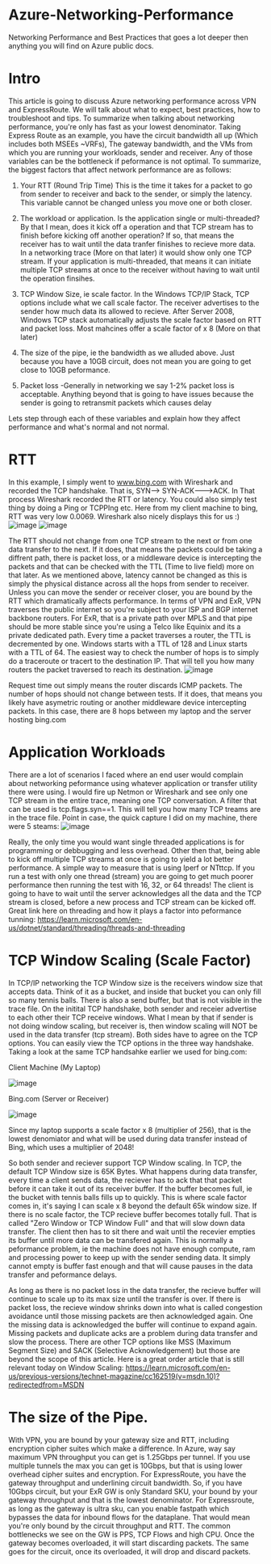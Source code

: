 # Azure-Networking-Performance
Networking Performance and Best Practices that goes a lot deeper then anything you will find on Azure public docs.
# Intro
This article is going to discuss Azure networking performance across VPN and ExpressRoute. We will talk about what to expect, best practices, how to troubleshoot and tips. To summarize when talking about networking performance, you're only has fast as your lowest denominator. Taking Express Route as an example, you have the circuit bandwidth all up (Which includes both MSEEs ~VRFs), The gateway bandwidth, and the VMs from which you are running your workloads, sender and receiver. Any of those variables can be the bottleneck if peformance is not optimal. To summarize, the biggest factors that affect network performance are as follows:

1. Your RTT (Round Trip Time) This is the time it takes for a packet to go from sender to receiver and back to the sender, or simply the latency. This variable cannot be changed unless you move one or both closer.

2. The workload or application. Is the application single or multi-threaded? By that I mean, does it kick off a operation and that TCP stream has to finish before kicking off another operation? If so, that means the receiver has to wait until the data tranfer finishes to recieve more data. In a networking trace (More on that later) it would show only one TCP stream. If your application is multi-threaded, that means it can initiate multiple TCP streams at once to the receiver without having to wait until the operation finsihes.

3. TCP Window Size, ie scale factor. In the Windows TCP/IP Stack, TCP options include what we call scale factor. The receiver advertises to the sender how much data its allowed to recieve. After Server 2008, Windows TCP stack automatically adjusts the scale factor based on RTT and packet loss. Most mahcines offer a scale factor of x 8 (More on that later)

4. The size of the pipe, ie the bandwidth as we alluded above. Just because you have a 10GB circuit, does not mean you are going to get close to 10GB peformance. 

5. Packet loss -Generally in networking we say 1-2% packet loss is acceptable. Anything beyond that is going to have issues because the sender is going to retransmit packets which causes delay

Lets step through each of these variables and explain how they affect performance and what's normal and not normal.

# RTT
In this example, I simply went to www.bing.com with Wireshark and recorded the TCP handshake. That is, SYN--> SYN-ACK--->ACK. In That process Wireshark recorded the RTT or latency. You could also simply test thing by doing a Ping or TCPPIng etc. Here from my client machine to bing, RTT was very low 0.0069. Wireshark also nicely displays this for us :)
![image](https://user-images.githubusercontent.com/55964102/219761757-58225b62-01fa-4fd9-9920-179744c0e2cd.png)
![image](https://user-images.githubusercontent.com/55964102/219762323-651fd92c-b1b4-401f-a654-000fd775a118.png)

The RTT should not change from one TCP stream to the next or from one data transfer to the next. If it does, that means the packets could be taking a diffrent path, there is packet loss, or a middleware device is intercepting the packets and that can be checked with the TTL (Time to live field) more on that later. As we mentioned above, latency cannot be changed as this is simply the physical distance across all the hops from sender to receiver. Unless you can move the sender or receiver closer, you are bound by the RTT which dramatically affects performance. In terms of VPN and ExR, VPN traverses the public internet so you're subject to your ISP and BGP internet backbone routers. For ExR, that is a private path over MPLS and that pipe should be more stable since you're using a Telco like Equinix and its a private dedicated path. Every time a packet traverses a router, the TTL is decremented by one. Windows starts with a TTL of 128 and Linux starts with a TTL of 64. The easiest way to check the number of hops is to simply do a traceroute or tracert to the destination IP. That will tell you how many routers the packet traversed to reach its destination.
![image](https://user-images.githubusercontent.com/55964102/219769185-e99ddab3-6144-4307-bee0-90625c724e44.png)

Request time out simply means the router discards ICMP packets. The number of hops should not change between tests. If it does, that means you likely have asymetric routing or another middleware device intercepting packets. In this case, there are 8 hops between my laptop and the server hosting bing.com


# Application Workloads
There are a lot of scenarios I faced where an end user would complain about networking peformance using whatever application or transfer utility there were using. I would fire up Netmon or Wireshark and see only one TCP stream in the entire trace, meaning one TCP conversation. A filter that can be used is tcp.flags.syn==1. This will tell you how many TCP treams are in the trace file. Point in case, the quick capture I did on my machine, there were 5 steams:
![image](https://user-images.githubusercontent.com/55964102/219765752-fc70a20e-ffd6-47ea-86d5-079da99dd426.png)

Really, the only time you would want single threaded applications is for programming or debbugging and less overhead. Other then that, being able to kick off multiple TCP streams at once is going to yield a lot better performance. A simple way to measure that is using Iperf or NTttcp. If you run a test with only one thread (stream) you are going to get much poorer performance then running the test with 16, 32, or 64 threads! The client is going to have to wait until the server acknowledges all the data and the TCP stream is closed, before a new process and TCP stream can be kicked off. Great link here on threading and how it plays a factor into peformance tunning: https://learn.microsoft.com/en-us/dotnet/standard/threading/threads-and-threading

# TCP Window Scaling (Scale Factor)

In TCP/IP networking the TCP Window size is the receivers window size that accepts data. Think of it as a bucket, and inside that bucket you can only fill so many tennis balls. There is also a send buffer, but that is not visible in the trace file. On the initital TCP handshake, both sender and receier advertise to each other their TCP receive windows. What I mean by that if sender is not doing window scaling, but receiver is, then window scaling will NOT be used in the data transfer (tcp stream). Both sides have to agree on the TCP options. You can easily view the TCP options in the three way handshake. Taking a look at the same TCP handsahke earlier we used for bing.com:

Client Machine (My Laptop)

![image](https://user-images.githubusercontent.com/55964102/219774321-0fb580dc-9052-412b-9869-1628d1bb02e1.png)

Bing.com (Server or Receiver)

![image](https://user-images.githubusercontent.com/55964102/219776495-4141b1cd-224d-4c1f-a601-316674b7c62e.png)

Since my laptop supports a scale factor x 8 (multiplier of 256), that is the lowest denomiator and what will be used during data transfer instead of Bing, which uses a multiplier of 2048! 

So both sender and reciever support TCP Window scaling. In TCP, the default TCP Window size is 65K Bytes. What happens during data transfer, every time a client sends data, the reciever has to ack that that packet before it can take it out of its receiver buffer. If the buffer becomes full, ie the bucket with tennis balls fills up to quickly. This is where scale factor comes in, it's saying I can scale x 8 beyond the default 65k window size. If there is no scale factor, the TCP recieve buffer becomes totally full. That is called "Zero Window or TCP Window Full" and that will slow down data transfer. The client then has to sit there and wait until the recevier empties its buffer until more data can be transfered again. This is normally a peformance problem, ie the machine does not have enough compute, ram and processing power to keep up with the sender sending data. It simply cannot empty is buffer fast enough and that will cause pauses in the data transfer and peformance delays. 

As long as there is no packet loss in the data transfer, the recieve buffer will continue to scale up to its max size until the transfer is over. If there is packet loss, the recieve window shrinks down into what is called congestion avoidance until those missing packets are then acknowledged again. One the missing data is acknowledged the buffer will continue to expand again. Missing packets and duplicate acks are a problem during data transfer and slow the process. There are other TCP options like MSS (Maximum Segment Size) and SACK (Selective Acknowledgement) but those are beyond the scope of this article. Here is a great order article that is still relevant today on Window Scaling: https://learn.microsoft.com/en-us/previous-versions/technet-magazine/cc162519(v=msdn.10)?redirectedfrom=MSDN

# The size of the Pipe.

With VPN, you are bound by your gateway size and RTT, including encryption cipher suites which make a difference. In Azure, way say maximum VPN throughput you can get is 1.25Gbps per tunnel. If you use multiple tunnels the max you can get is 10Gbps, but that is using lower overhead cipher suites and encryption. For ExpressRoute, you have the gateway throughput and underlining circuit bandwidth. So, if you have 10Gbps circuit, but your ExR GW is only Standard SKU, your bound by your gateway throughput and that is the lowest denominator. For Expressroute, as long as the gateway is ultra sku, can you enable fastpath which bypasses the data for inbound flows for the dataplane. That would mean you're only bound by the circuit throughput and RTT. The common bottlenecks we see on the GW is PPS, TCP Flows and high CPU. Once the gateway becomes overloaded, it will start discarding packets. The same goes for the circuit, once its overloaded, it will drop and discard packets. 





